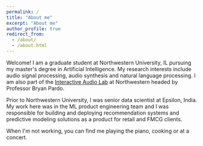 ```yaml
---
permalink: /
title: "About me"
excerpt: "About me"
author_profile: true
redirect_from: 
  - /about/
  - /about.html
---
```


Welcome! I am a graduate student at Northwestern University, IL 
pursuing my master's degree in Artificial Intelligence. 
My research interests include audio signal processing, audio synthesis and 
natural language processing. I am also part of the 
[Interactive Audio Lab](https://interactiveaudiolab.github.io/) at Northwestern
headed by Professor Bryan Pardo.

Prior to Northwestern University, I was senior data scientist at Epsilon, India.
My work here was in the ML product engineering team and I was responsible for building and deploying
recommendation systems and predictive modeling solutions as a product for retail and FMCG clients.

When I'm not working, you can find me playing the piano, cooking or at a concert.